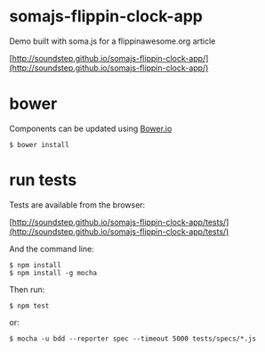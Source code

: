 somajs-flippin-clock-app
========================

Demo built with soma.js for a flippinawesome.org article

[http://soundstep.github.io/somajs-flippin-clock-app/](http://soundstep.github.io/somajs-flippin-clock-app/)

# bower

Components can be updated using [Bower.io](http://bower.io/)

	$ bower install

# run tests

Tests are available from the browser:

[http://soundstep.github.io/somajs-flippin-clock-app/tests/](http://soundstep.github.io/somajs-flippin-clock-app/tests/)

And the command line:

	$ npm install
	$ npm install -g mocha

Then run:

	$ npm test

or:

	$ mocha -u bdd --reporter spec --timeout 5000 tests/specs/*.js